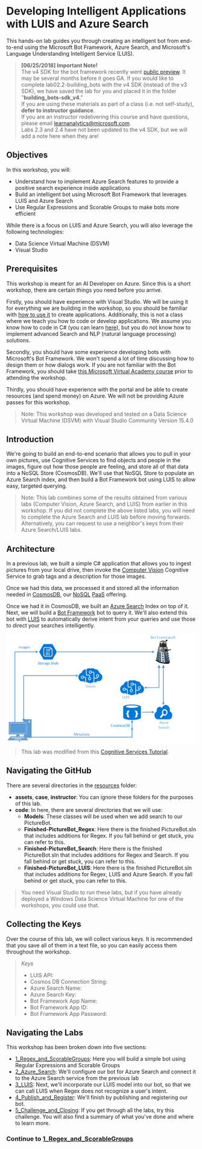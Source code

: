 # Developing Intelligent Applications with LUIS and Azure Search

This hands-on lab guides you through creating an intelligent bot from end-to-end using the Microsoft Bot Framework, Azure Search, and Microsoft's Language Understanding Intelligent Service (LUIS).  

> **[06/25/2018] Important Note!**  
> The v4 SDK for the bot framework recently went [public preview](https://github.com/Microsoft/botbuilder-dotnet). It may be several months before it goes GA. If you would like to complete lab02.2-building_bots with the v4 SDK (instead of the v3 SDK), we have saved the lab for you and placed it in the folder "**building_bots-sdk_v4**."  
> If you are using these materials as part of a class (i.e. not self-study), **defer to instructor guidance**.  
> If you are an instructor redelivering this course and have questions, please email learnanalytics@microsoft.com.  
> Labs 2.3 and 2.4 have not been updated to the v4 SDK, but we will add a note here when they are!

## Objectives
In this workshop, you will:
- Understand how to implement Azure Search features to provide a positive search experience inside applications
- Build an intelligent bot using Microsoft Bot Framework that leverages LUIS and Azure Search
- Use Regular Expressions and Scorable Groups to make bots more efficient


While there is a focus on LUIS and Azure Search, you will also leverage the following technologies:

- Data Science Virtual Machine (DSVM)
- Visual Studio


## Prerequisites

This workshop is meant for an AI Developer on Azure. Since this is a short workshop, there are certain things you need before you arrive.

Firstly, you should have experience with Visual Studio. We will be using it for everything we are building in the workshop, so you should be familiar with [how to use it](https://docs.microsoft.com/en-us/visualstudio/ide/visual-studio-ide) to create applications. Additionally, this is not a class where we teach you how to code or develop applications. We assume you know how to code in C# (you can learn [here](https://mva.microsoft.com/en-us/training-courses/c-fundamentals-for-absolute-beginners-16169?l=Lvld4EQIC_2706218949)), but you do not know how to implement advanced Search and NLP (natural language processing) solutions. 

Secondly, you should have some experience developing bots with Microsoft's Bot Framework. We won't spend a lot of time discussing how to design them or how dialogs work. If you are not familiar with the Bot Framework, you should take [this Microsoft Virtual Academy course](https://mva.microsoft.com/en-us/training-courses/creating-bots-in-the-microsoft-bot-framework-using-c-17590#!) prior to attending the workshop.

Thirdly, you should have experience with the portal and be able to create resources (and spend money) on Azure. We will not be providing Azure passes for this workshop.

>Note: This workshop was developed and tested on a Data Science Virtual Machine (DSVM) with Visual Studio Community Version 15.4.0

## Introduction

We're going to build an end-to-end scenario that allows you to pull in your own pictures, use Cognitive Services to find objects and people in the images, figure out how those people are feeling, and store all of that data into a NoSQL Store (CosmosDB). We'll use that NoSQL Store to populate an Azure Search index, and then build a Bot Framework bot using LUIS to allow easy, targeted querying.

> Note: This lab combines some of the results obtained from various labs (Computer Vision, Azure Search, and LUIS) from earlier in this workshop. If you did not complete the above listed labs, you will need to complete the Azure Search and LUIS lab before moving forwards. Alternatively, you can request to use a neighbor's keys from their Azure Search/LUIS labs.

## Architecture

In a previous lab, we built a simple C# application that allows you to ingest pictures from your local drive, then invoke the [Computer Vision](https://www.microsoft.com/cognitive-services/en-us/computer-vision-api) Cognitive Service to grab tags and a description for those images.

Once we had this data, we processed it and stored all the information needed in [CosmosDB](https://azure.microsoft.com/en-us/services/documentdb/), our [NoSQL](https://en.wikipedia.org/wiki/NoSQL) [PaaS](https://azure.microsoft.com/en-us/overview/what-is-paas/) offering.

Once we had it in CosmosDB, we built an [Azure Search](https://azure.microsoft.com/en-us/services/search/) Index on top of it. Next, we will build a [Bot Framework](https://dev.botframework.com/) bot to query it. We'll also extend this bot with [LUIS](https://www.microsoft.com/cognitive-services/en-us/language-understanding-intelligent-service-luis) to automatically derive intent from your queries and use those to direct your searches intelligently. 


![Architecture Diagram](./resources/assets/AI_Immersion_Arch.png)

> This lab was modified from this [Cognitive Services Tutorial](https://github.com/noodlefrenzy/CognitiveServicesTutorial).

## Navigating the GitHub ##

There are several directories in the [resources](./resources) folder:

- **assets**, **case**, **instructor**: You can ignore these folders for the purposes of this lab.
- **code**: In here, there are several directories that we will use:
	- **Models**: These classes will be used when we add search to our PictureBot.
	- **Finished-PictureBot_Regex**: Here there is the finished PictureBot.sln that includes additions for Regex. If you fall behind or get stuck, you can refer to this.
	- **Finished-PictureBot_Search**: Here there is the finished PictureBot.sln that includes additions for Regex and Search. If you fall behind or get stuck, you can refer to this.
	- **Finished-PictureBot_LUIS**: Here there is the finished PictureBot.sln that includes additions for Regex, LUIS and Azure Search. If you fall behind or get stuck, you can refer to this.

> You need Visual Studio to run these labs, but if you have already deployed a Windows Data Science Virtual Machine for one of the workshops, you could use that.

## Collecting the Keys

Over the course of this lab, we will collect various keys. It is recommended that you save all of them in a text file, so you can easily access them throughout the workshop.

>_Keys_
>- LUIS API:
>- Cosmos DB Connection String:
>- Azure Search Name:
>- Azure Search Key:
>- Bot Framework App Name:
>- Bot Framework App ID:
>- Bot Framework App Password:


## Navigating the Labs

This workshop has been broken down into five sections:
- [1_Regex_and_ScorableGroups](./1_Regex_and_ScorableGroups.md): Here you will build a simple bot using Regular Expressions and Scorable Groups
- [2_Azure_Search](./2_Azure_Search.md): We'll configure our bot for Azure Search and connect it to the Azure Search service from the previous lab
- [3_LUIS](./3_LUIS): Next, we'll incorporate our LUIS model into our bot, so that we can call LUIS when Regex does not recognize a user's intent.
- [4_Publish_and_Register](./4_Publish_and_Register.md): We'll finish by publishing and registering our bot.
- [5_Challenge_and_Closing](./5_Challenge_and_Closing.md): If you get through all the labs, try this challenge. You will also find a summary of what you've done and where to learn more.



### Continue to [1_Regex_and_ScorableGroups](./1_Regex_and_ScorableGroups.md)


